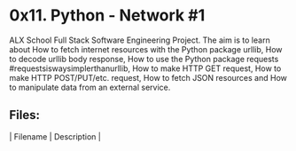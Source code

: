 # 0x11. Python - Network #1

ALX School Full Stack Software Engineering Project. The aim is to learn about How to fetch internet resources with the Python package urllib, How to decode urllib body response, How to use the Python package requests #requestsiswaysimplerthanurllib, How to make HTTP GET request, How to make HTTP POST/PUT/etc. request, How to fetch JSON resources and How to manipulate data from an external service.

## Files:

| Filename | Description |
